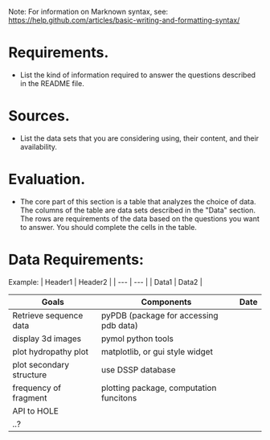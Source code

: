Note: For information on Marknown syntax, see:
https://help.github.com/articles/basic-writing-and-formatting-syntax/

 # Requirements.
 - List the kind of information required to answer the questions described in the README file.
 
 # Sources.
  - List the data sets that you are considering using, their content, and their availability.
 

 # Evaluation.
  - The core part of this section is a table that analyzes the choice of data. 
   The columns of the table are data sets described in the "Data" section. 
   The rows are requirements of the data based on the questions you want to answer. 
   You should complete the cells in the table.
 
# Data Requirements:
Example:
 | Header1 | Header2 |
 | --- | --- |
 | Data1 | Data2 |
 
  
| Goals | Components | Date
| --- | --- | --- |
| Retrieve sequence data | pyPDB (package for accessing pdb data)| |
| display 3d images | pymol python tools | |
| plot hydropathy plot | matplotlib, or gui style widget | |
| plot secondary structure | use DSSP database |
| frequency of fragment | plotting package, computation funcitons
| API to HOLE | | |
| ..?| | |
 
 